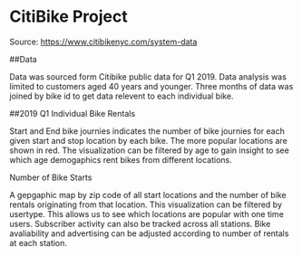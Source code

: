 # CitiBike Project

Source: https://www.citibikenyc.com/system-data 

##Data

Data was sourced form Citibike public data for Q1 2019. Data analysis was limited to customers aged 40 years and younger. Three months of  data was joined by bike id to get data relevent to each individual bike. 

##2019 Q1 Individual Bike Rentals

Start and End bike journies indicates the number of bike journies for each given start and stop location by each bike. The more popular locations are shown in red. The visualization can be filtered by age to gain insight to see which age demogaphics rent bikes from different locations. 

Number of Bike Starts

A gepgaphic map by zip code of all start locations and the number of bike rentals originating from that location. This visualization can be filtered by usertype. This allows us to see which locations are popular with one time users. Subscriber activity can also be tracked across all stations. Bike avaliability and advertising can be adjusted according to number of rentals at each station. 

